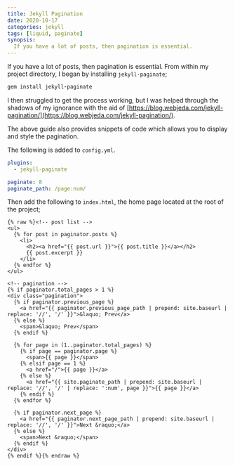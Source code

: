 ```yaml
---
title: Jekyll Pagination
date: 2020-10-17
categories: jekyll
tags: [liquid, paginate]
synopsis:
  If you have a lot of posts, then pagination is essential.
---
```


If you have a lot of posts, then pagination is essential. From within my project directory, I began by installing `jekyll-paginate`;

```ruby
gem install jekyll-paginate
```

I then struggled to get the process working, but I was helped through the shadows of my ignorance with the aid of [https://blog.webjeda.com/jekyll-pagination/](https://blog.webjeda.com/jekyll-pagination/).

The above guide also provides snippets of code which allows you to display and style the pagination.

The following is added to `config.yml`.

```yaml
plugins:
  - jekyll-paginate

paginate: 8
paginate_path: /page:num/
```

Then add the following to `index.html`, the home page located at the root of the project;

```liquid
{% raw %}<!-- post list -->
<ul>
  {% for post in paginator.posts %}
    <li>
      <h2><a href="{{ post.url }}">{{ post.title }}</a></h2>
      {{ post.excerpt }}
    </li>
  {% endfor %}
</ul>

<!-- pagination -->
{% if paginator.total_pages > 1 %}
<div class="pagination">
  {% if paginator.previous_page %}
    <a href="{{ paginator.previous_page_path | prepend: site.baseurl | replace: '//', '/' }}">&laquo; Prev</a>
  {% else %}
    <span>&laquo; Prev</span>
  {% endif %}

  {% for page in (1..paginator.total_pages) %}
    {% if page == paginator.page %}
      <span>{{ page }}</span>
    {% elsif page == 1 %}
      <a href="/">{{ page }}</a>
    {% else %}
      <a href="{{ site.paginate_path | prepend: site.baseurl | replace: '//', '/' | replace: ':num', page }}">{{ page }}</a>
    {% endif %}
  {% endfor %}

  {% if paginator.next_page %}
    <a href="{{ paginator.next_page_path | prepend: site.baseurl | replace: '//', '/' }}">Next &raquo;</a>
  {% else %}
    <span>Next &raquo;</span>
  {% endif %}
</div>
{% endif %}{% endraw %}
```

